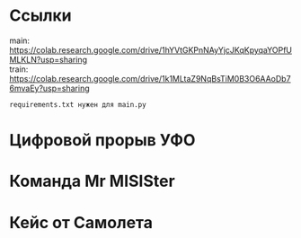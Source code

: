 # Ссылки
main: https://colab.research.google.com/drive/1hYVtGKPnNAyYjcJKqKpyqaYOPfUMLKLN?usp=sharing  
train: https://colab.research.google.com/drive/1k1MLtaZ9NqBsTiM0B3O6AAoDb76mvaEy?usp=sharing

    requirements.txt нужен для main.py
# Цифровой прорыв УФО
# Команда Mr MISISter
# Кейс от Самолета
